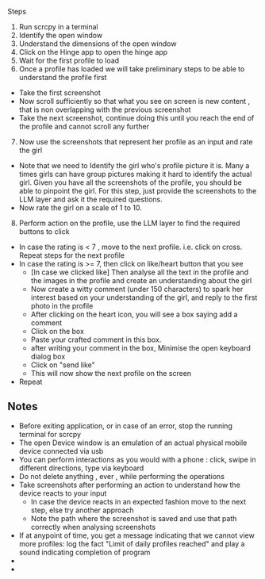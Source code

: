 Steps
1. Run scrcpy in a terminal
2. Identify the open window
3. Understand the dimensions of the open window
4. Click on the Hinge app to open the hinge app
5. Wait for the first profile to load
6. Once a profile has loaded we will take preliminary steps to be able to understand the profile first
- Take the first screenshot
- Now scroll sufficiently so that what you see on screen is new content , that is non overlapping with the previous screenshot
- Take the next screenshot, continue doing this until you reach the end of the profile and cannot scroll any further
7. Now use the screenshots that represent her profile as an input and rate the girl
- Note that we need to Identify the girl who's profile picture it is. Many a times girls can have group pictures making it hard to identify the actual girl. Given you have all the screenshots of the profile, you should be able to pinpoint the girl. For this step, just provide the screenshots to the LLM layer and ask it the required questions.
- Now rate the girl on a scale of 1 to 10.
8. Perform action on the profile, use the LLM layer to find the required buttons to click
- In case the rating is < 7 , move to the next profile. i.e. click on cross. Repeat steps for the next profile
- In case the rating is >= 7, then click on like/heart button that you see
    - [In case we clicked like] Then analyse all the text in the profile and the images in the profile and create an understanding about the girl
    - Now create a witty comment (under 150 characters) to spark her interest based on your understanding of the girl, and reply to the first photo in the profile
    - After clicking on the heart icon, you will see a box saying add a comment
    - Click on the box
    - Paste your crafted comment in this box. 
    - after writing your comment in the box, Minimise the open keyboard dialog box
    - Click on "send like"
    - This will now show the next profile on the screen
- Repeat



Notes
-----
- Before exiting application, or in case of an error, stop the running terminal for scrcpy
- The open Device window is an emulation of an actual physical mobile device connected via usb
- You can perform interactions as you would with a phone : click, swipe in different directions, type via keyboard
- Do not delete anything , ever , while performing the operations
- Take screenshots after performing an action to understand how the device reacts to your input
    - In case the device reacts in an expected fashion move to the next step, else try another approach
    - Note the path where the screenshot is saved and use that path correctly when analysing screenshots
- If at anypoint of time, you get a message indicating that we cannot view more profiles: log the fact "Limit of daily profiles reached" and play a sound indicating completion of program
- 
- 
